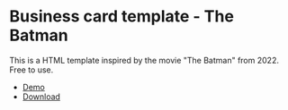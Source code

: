 # Business card template - The Batman #

This is a HTML template inspired by the movie "The Batman" from 2022.
Free to use.

* [Demo](https://bhdzllr.github.io/business-card-the-batman/)
* [Download](https://github.com/bhdzllr/business-card-the-batman/releases/)
